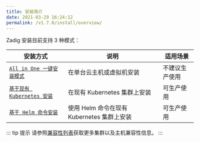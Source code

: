 ```yaml
---
title: 安装简介
date: 2021-03-29 16:24:12
permalink: /v1.7.0/install/overview/
---
```



Zadig 安装目前支持 3 种模式：

| 安装方式 | 说明 | 适用场景 |
|-------- | ---- |--------|
| [`All in One 一键安装模式`](/v1.7.0/install/all-in-one/) | 在单台云主机或虚拟机安装 | 不建议生产使用 |
| [`基于现有 Kubernetes 安装`](/v1.7.0/install/install-on-k8s/) | 在现有 Kubernetes 集群上安装 | 可生产使用 |
| [`基于 Helm 命令安装`](/v1.7.0/install/helm-deploy/) | 使用 Helm 命令在现有 Kubernetes 集群上安装  | 可生产使用 |


::: tip 提示
请参照[兼容性列表](/v1.7.0/pages/compatibility)获取更多集群以及主机兼容性信息。
:::

